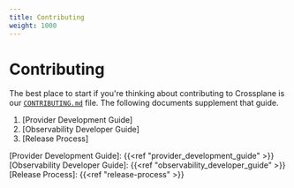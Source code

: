 ```yaml
---
title: Contributing
weight: 1000
---
```


# Contributing

The best place to start if you're thinking about contributing to Crossplane is
our [`CONTRIBUTING.md`] file. The following documents supplement that guide.

1. [Provider Development Guide]
2. [Observability Developer Guide]
3. [Release Process]

[`CONTRIBUTING.md`]: https://github.com/crossplane/crossplane/blob/master/CONTRIBUTING.md
[Provider Development Guide]: {{<ref "provider_development_guide" >}}
[Observability Developer Guide]: {{<ref "observability_developer_guide" >}}
[Release Process]: {{<ref "release-process" >}}
